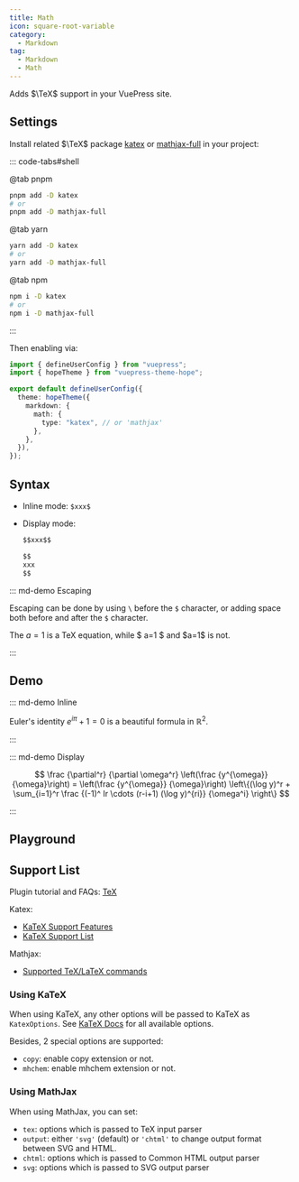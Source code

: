 ```yaml
---
title: Math
icon: square-root-variable
category:
  - Markdown
tag:
  - Markdown
  - Math
---
```


Adds $\TeX$ support in your VuePress site.

<!-- more -->

## Settings

Install related $\TeX$ package [katex](https://katex.org) or [mathjax-full](https://docs.mathjax.org/en/latest/) in your project:

::: code-tabs#shell

@tab pnpm

```bash
pnpm add -D katex
# or
pnpm add -D mathjax-full
```

@tab yarn

```bash
yarn add -D katex
# or
yarn add -D mathjax-full
```

@tab npm

```bash
npm i -D katex
# or
npm i -D mathjax-full
```

:::

Then enabling via:

```ts {8} title=".vuepress/config.ts"
import { defineUserConfig } from "vuepress";
import { hopeTheme } from "vuepress-theme-hope";

export default defineUserConfig({
  theme: hopeTheme({
    markdown: {
      math: {
        type: "katex", // or 'mathjax'
      },
    },
  }),
});
```

## Syntax

- Inline mode: `$xxx$`

- Display mode:

  ```md
  $$xxx$$

  $$
  xxx
  $$
  ```

::: md-demo Escaping

Escaping can be done by using `\` before the `$` character, or adding space both before and after the `$` character.

The $a=1$ is a TeX equation, while $ a=1 $ and \$a=1$ is not.

:::

## Demo

::: md-demo Inline

Euler's identity $e^{i\pi}+1=0$ is a beautiful formula in $\mathbb{R}^2$.

:::

::: md-demo Display

$$
\frac {\partial^r} {\partial \omega^r} \left(\frac {y^{\omega}} {\omega}\right)
= \left(\frac {y^{\omega}} {\omega}\right) \left\{(\log y)^r + \sum_{i=1}^r \frac {(-1)^ Ir \cdots (r-i+1) (\log y)^{ri}} {\omega^i} \right\}
$$

:::

## Playground

<!-- markdownlint-disable -->

<KatexPlayground />

<!-- markdownlint-restore -->

## Support List

Plugin tutorial and FAQs: [TeX](https://mdit-plugins.github.io/tex.html#tex-tutorial)

Katex:

- [KaTeX Support Features](https://katex.org/docs/supported.html)
- [KaTeX Support List](https://katex.org/docs/support_table.html)

Mathjax:

- [Supported TeX/LaTeX commands](https://docs.mathjax.org/en/latest/input/tex/macros/index.html#tex-commands)

### Using KaTeX

When using KaTeX, any other options will be passed to KaTeX as `KatexOptions`. See [KaTeX Docs](https://katex.org/docs/options.html) for all available options.

Besides, 2 special options are supported:

- `copy`: enable copy extension or not.
- `mhchem`: enable mhchem extension or not.

### Using MathJax

When using MathJax, you can set:

- `tex`: options which is passed to TeX input parser
- `output`: either `'svg'` (default) or `'chtml'` to change output format between SVG and HTML.
- `chtml`: options which is passed to Common HTML output parser
- `svg`: options which is passed to SVG output parser

<script setup lang="ts">
import { defineAsyncComponent } from 'vue';

const KatexPlayground = defineAsyncComponent(()=> import('@KatexPlayground'));
</script>
